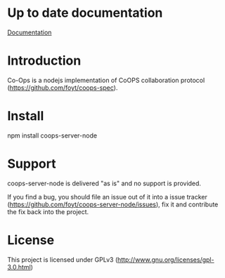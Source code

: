 Up to date documentation
========================

[Documentation](http://github.com/foyt/coops-server-node/)

Introduction
============

Co-Ops is a nodejs implementation of CoOPS collaboration protocol (https://github.com/foyt/coops-spec).    

Install
=======

npm install coops-server-node

Support
=========

coops-server-node is delivered "as is" and no support is provided. 

If you find a bug, you should file an issue out of it into a issue tracker (https://github.com/foyt/coops-server-node/issues), fix it and contribute the fix back into the project.

License
=======

This project is licensed under GPLv3 (http://www.gnu.org/licenses/gpl-3.0.html)